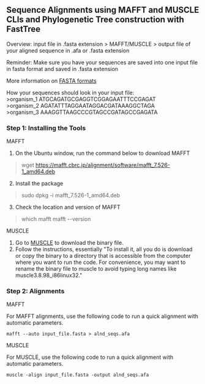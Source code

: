 ## Sequence Alignments using MAFFT and MUSCLE CLIs and Phylogenetic Tree construction with FastTree

Overview: 
input file in .fasta extension > MAFFT/MUSCLE > output file of your aligned sequence in .afa or .fasta extension

Reminder: Make sure you have your sequences are saved into one input file in fasta format and saved in .fasta extension

More information on [FASTA formats](https://en.wikipedia.org/wiki/FASTA_format)  

How your sequences should look in your input file:  
	>organism_1
	ATGCAGATGCGAGGTCGGAGAATTTCCGAGAT  
	>organism_2
	AGATATTTAGGAATAGGACGATAAAGGCTAGA  
	>organism_3
	AAAGGTTAAGCCCGTAGCCGATAGCCGAGATA  

### Step 1: Installing the Tools  
MAFFT
1. On the Ubuntu window, run the command below to download MAFFT
> wget https://mafft.cbrc.jp/alignment/software/mafft_7.526-1_amd64.deb
2. Install the package
> sudo dpkg -i mafft_7.526-1_amd64.deb
3. Check the location and version of MAFFT
> which mafft
> mafft --version

MUSCLE
1. Go to [MUSCLE](https://www.drive5.com/muscle/manual/install.html) to download the binary file. 
2. Follow the instructions, essentially "To install it, all you do is download or copy the binary to a directory that is accessible from the computer where you want to run the code. For convenience, you may want to rename the binary file to muscle to avoid typing long names like muscle3.8.98_i86linux32."


### Step 2: Alignments  
MAFFT

For MAFFT alignments, use the following code to run a quick alignment with automatic parameters.
		
  	mafft --auto input_file.fasta > alnd_seqs.afa  

MUSCLE

For MUSCLE, use the following code to run a quick alignment with automatic parameters.

	muscle -align input_file.fasta -output alnd_seqs.afa

